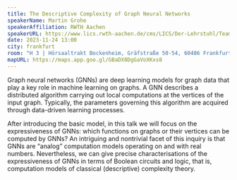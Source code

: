 ```yaml
---
title: The Descriptive Complexity of Graph Neural Networks
speakerName: Martin Grohe
speakerAffiliation: RWTH Aachen
speakerURL: https://www.lics.rwth-aachen.de/cms/LICS/Der-Lehrstuhl/Team/Dozierende/~ocwf/Martin-Grohe/
date: 2023-11-24 13:00
city: frankfurt
room: "H 3 | Hörsaaltrakt Bockenheim, Gräfstraße 50-54, 60486 Frankfurt am Main"
mapURL: https://maps.app.goo.gl/GBaDX8DgGaVoXKxs8
---
```


Graph neural networks (GNNs) are deep learning models for graph data
that play a key role in machine learning on graphs. A GNN describes a
distributed algorithm carrying out local computations at the vertices of
the input graph. Typically, the parameters governing this algorithm are
acquired through data-driven learning processes.

After introducing the basic model, in this talk we will focus on the
expressiveness of GNNs: which functions on graphs or their vertices can
be computed by GNNs? An intriguing and nontrivial facet of this inquiry
is that GNNs are “analog” computation models operating on and with real
numbers. Nevertheless, we can give precise characterisations of the
expressiveness of GNNs in terms of Boolean circuits and logic, that is,
computation models of classical (descriptive) complexity theory.
